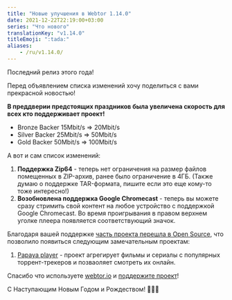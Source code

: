 ```yaml
---
title: "Новые улучшения в Webtor 1.14.0"
date: 2021-12-22T22:19:00+03:00
series: "Что нового"
translationKey: "v1.14.0"
titleEmoji: ":tada:"
aliases:
    - /ru/v1.14.0/
---
```

Последний релиз этого года!

Перед объявлением списка изменений хочу поделиться с вами прекрасной новостью!

**В преддверии предстоящих праздников была увеличена скорость для всех кто поддерживает проект!**

* Bronze Backer 15Mbit/s => 20Mbit/s
* Silver Backer 25Mbit/s => 50Mbit/s
* Gold Backer   50Mbit/s => 100Mbit/s


А вот и сам список изменений:

1. **Поддержка Zip64** - теперь нет ограничения на размер файлов помещенных в ZIP-архив, ранее было ограничение в 4ГБ.
(Также думаю о поддержке TAR-формата, пишите если это еще кому-то тоже интересно!)
2. **Возобновлена поддержка Google Chromecast** - теперь вы можете сразу стримить свой контент на любое устройство с поддержкой
Google Chromecast. Во время проигрывания в правом верхнем уголке плеера появляется соответствующий значок.

Благодаря вашей поддержке [часть проекта перешла в Open Source](https://github.com/webtor-io/), что позволило появиться следующим
замечательным проектам:

1. [Papaya player](https://papayaplayer.com/) - проект агрегирует фильмы и сериалы с популярных торрент-трекеров и позваоляет
смотреть их онлайн.

Спасибо что используете [webtor.io](https://webtor.io/ru/) и [поддержите проект](https://www.patreon.com/bePatron?u=24145874)!

С Наступающим Новым Годом и Рождеством! 🎄🎄🎄